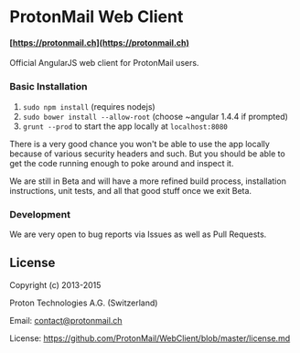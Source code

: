 ProtonMail Web Client
=======

#### [https://protonmail.ch](https://protonmail.ch)

Official AngularJS web client for ProtonMail users.

### Basic Installation
1. `sudo npm install` (requires nodejs)
2. `sudo bower install --allow-root` (choose ~angular 1.4.4 if prompted)
3. `grunt --prod` to start the app locally at `localhost:8080`

There is a very good chance you won't be able to use the app locally because of various security headers and such. But you should be able to get the code running enough to poke around and inspect it.

We are still in Beta and will have a more refined build process, installation instructions, unit tests, and all that good stuff once we exit Beta.

### Development
We are very open to bug reports via Issues as well as Pull Requests. 

## License

Copyright (c) 2013-2015

Proton Technologies A.G. (Switzerland)

Email: contact@protonmail.ch

License: https://github.com/ProtonMail/WebClient/blob/master/license.md
